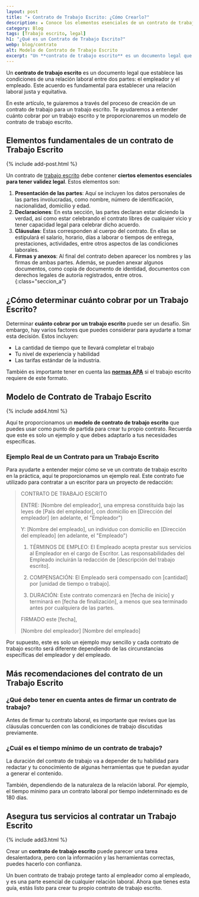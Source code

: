 ```yaml
---
layout: post
title: "✦ Contrato de Trabajo Escrito: ¿Cómo Crearlo?"
description: ★ Conoce los elementos esenciales de un contrato de trabajo escrito. ¡Visita nuestro sitio para más detalles!
category: Blog
tags: [Trabajo escrito, legal]
h1: "¿Qué es un Contrato de Trabajo Escrito?"
webp: blog/contrato
alt: Modelo de Contrato de Trabajo Escrito
excerpt: "Un **contrato de trabajo escrito** es un documento legal que establece las condiciones de una relación laboral entre dos partes. Aprende cómo hacerlo"
---
```

Un **contrato de trabajo escrito** es un documento legal que establece las condiciones de una relación laboral entre dos partes: el empleador y el empleado. Este acuerdo es fundamental para establecer una relación laboral justa y equitativa.

En este artículo, te guiaremos a través del proceso de creación de un contrato de trabajo para un trabajo escrito. Te ayudaremos a entender cuánto cobrar por un trabajo escrito y te proporcionaremos un modelo de contrato de trabajo escrito.

## Elementos fundamentales de un contrato de Trabajo Escrito

{% include add-post.html %}

Un contrato de [trabajo escrito](/) debe contener **ciertos elementos esenciales para tener validez legal**. Estos elementos son:

1. **Presentación de las partes**: Aquí se incluyen los datos personales de las partes involucradas, como nombre, número de identificación, nacionalidad, domicilio y edad.
2. **Declaraciones**: En esta sección, las partes declaran estar diciendo la verdad, así como estar celebrando el contrato libres de cualquier vicio y tener capacidad legal para celebrar dicho acuerdo.
3. **Cláusulas**: Estas corresponden al cuerpo del contrato. En ellas se estipulará el salario, horario, días a laborar o tiempos de entrega, prestaciones, actividades, entre otros aspectos de las condiciones laborales.
4. **Firmas y anexos**: Al final del contrato deben aparecer los nombres y las firmas de ambas partes. Además, se pueden anexar algunos documentos, como copia de documento de identidad, documentos con derechos legales de autoría registrados, entre otros.
{:class="seccion_a"}

## ¿Cómo determinar cuánto cobrar por un Trabajo Escrito?

Determinar **cuánto cobrar por un trabajo escrito** puede ser un desafío. Sin embargo, hay varios factores que puedes considerar para ayudarte a tomar esta decisión. Estos incluyen:

* La cantidad de tiempo que te llevará completar el trabajo
* Tu nivel de experiencia y habilidad
* Las tarifas estándar de la industria.

También es importante tener en cuenta las **[normas APA]({{'normas-apa'|relative_url}} "Normas APA")** si el trabajo escrito requiere de este formato.

## Modelo de Contrato de Trabajo Escrito

{% include add4.html %}

Aquí te proporcionamos un **modelo de contrato de trabajo escrito** que puedes usar como punto de partida para crear tu propio contrato. Recuerda que este es solo un ejemplo y que debes adaptarlo a tus necesidades específicas.

### Ejemplo Real de un Contrato para un Trabajo Escrito

Para ayudarte a entender mejor cómo se ve un contrato de trabajo escrito en la práctica, aquí te proporcionamos un ejemplo real. Este contrato fue utilizado para contratar a un escritor para un proyecto de redacción:

>CONTRATO DE TRABAJO ESCRITO
>
>ENTRE: [Nombre del empleador], una empresa constituida bajo las leyes de [País del empleador], con domicilio en [Dirección del empleador] (en adelante, el "Empleador")
>
>Y: [Nombre del empleado], un individuo con domicilio en [Dirección del empleado] (en adelante, el "Empleado")
>
>1. TÉRMINOS DE EMPLEO: El Empleado acepta prestar sus servicios al Empleador en el cargo de Escritor. Las responsabilidades del Empleado incluirán la redacción de [descripción del trabajo escrito].
>
>2. COMPENSACIÓN: El Empleado será compensado con [cantidad] por [unidad de tiempo o trabajo].
>
>3. DURACIÓN: Este contrato comenzará en [fecha de inicio] y terminará en [fecha de finalización], a menos que sea terminado antes por cualquiera de las partes.
>
>FIRMADO este [fecha],
>
>[Nombre del empleador]     [Nombre del empleado]

Por supuesto, este es solo un ejemplo muy sencillo y cada contrato de trabajo escrito será diferente dependiendo de las circunstancias específicas del empleador y del empleado.

## Más recomendaciones del contrato de un Trabajo Escrito

### ¿Qué debo tener en cuenta antes de firmar un contrato de trabajo?

Antes de firmar tu contrato laboral, es importante que revises que las cláusulas concuerden con las condiciones de trabajo discutidas previamente.

### ¿Cuál es el tiempo mínimo de un contrato de trabajo?

La duración del contrato de trabajo va a depender de tu habilidad para redactar y tu conocimiento de algunas herramientas que te puedan ayudar a generar el contenido.

También, dependiendo de la naturaleza de la relación laboral. Por ejemplo, el tiempo mínimo para un contrato laboral por tiempo indeterminado es de 180 días.

## Asegura tus servicios al contratar un Trabajo Escrito

{% include add3.html %}

Crear un **contrato de trabajo escrito** puede parecer una tarea desalentadora, pero con la información y las herramientas correctas, puedes hacerlo con confianza.

Un buen contrato de trabajo protege tanto al empleador como al empleado, y es una parte esencial de cualquier relación laboral. Ahora que tienes esta guía, estás listo para crear tu propio contrato de trabajo escrito.
